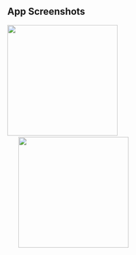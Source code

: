 ## App Screenshots
<pre>
<img src="https://github.com/gulsemins/MusicApp/assets/113687703/164eb623-2261-4f65-9b8f-b6baf9494a60" width="250" <img  width="180"> 
   <img src="https://github.com/gulsemins/MusicApp/assets/113687703/41181db0-c674-422f-afd7-c4a48a3ff8be" width="250" <img  width="180"> 
</pre>
